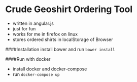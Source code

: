 # Crude Geoshirt Ordering Tool

- written in angular.js
- just for fun
- works for me in firefox on linux
- stores ordered shirts in localStorage of Browser

####Installation
install bower and run `bower install`

####Run with docker
- install docker and docker-compose
- run `docker-compose up`
